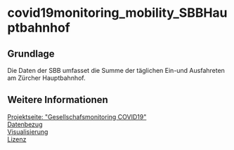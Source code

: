 # covid19monitoring_mobility_SBBHauptbahnhof

## Grundlage 
Die Daten der SBB umfasset die Summe der täglichen Ein-und Ausfahreten am Zürcher Hauptbahnhof. 

##  Weitere Informationen
[Projektseite: "Gesellschafsmonitoring COVID19"](https://github.com/statistikZH/covid19monitoring) <br>
[Datenbezug](https://www.web.statistik.zh.ch/covid19_indikatoren_uebersicht/#/) <br>
[Visualisierung](https://www.web.statistik.zh.ch/cms_vis/covid19_indikatoren/) <br>
[Lizenz](https://github.com/openZH/covid_19/blob/master/LICENSE)
